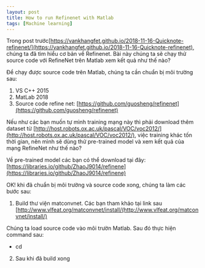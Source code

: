 ```yaml
---
layout: post
title: How to run Refinenet with Matlab
tags: [Machine learning]
---
```


Trong post trước[https://vankhangfet.github.io/2018-11-16-Quicknote-refinenet/](https://vankhangfet.github.io/2018-11-16-Quicknote-refinenet), chúng ta đã tìm hiểu cơ bản về Refinenet. Bài này chúng ta sẽ chạy thử source code với RefineNet trên Matlab xem kết quả như thế nào? 

Để chạy được source code trên Matlab, chúng ta cần chuẩn bị môi trường sau:
1. VS C++ 2015 
2. MatLab 2018 
3. Source code refine net:
   [https://github.com/guosheng/refinenet](https://github.com/guosheng/refinenet)
   
Nếu như các bạn muốn tự mình training mạng này thì phải download thêm dataset từ 
[http://host.robots.ox.ac.uk/pascal/VOC/voc2012/](http://host.robots.ox.ac.uk/pascal/VOC/voc2012/), việc training khác tốn thời gian, nên mình sẽ dùng thử pre-trained model và xem kết quả của mạng RefineNet như thế nào? 

Về pre-trained model các bạn có thể download tại đây:
[https://libraries.io/github/ZhaoJ9014/refinene](https://libraries.io/github/ZhaoJ9014/refinene)

OK! khi đã chuẩn bị môi trường và source code xong, chúng ta làm các bước sau:

1. Build thư viện matconvnet. Các bạn tham khảo tại link sau [http://www.vlfeat.org/matconvnet/install/(http://www.vlfeat.org/matconvnet/install/)

Chúng ta load source code vào môi trườn Matlab. Sau đó thực hiện command sau:
 - cd 

 

2. Sau khi đã build xong
